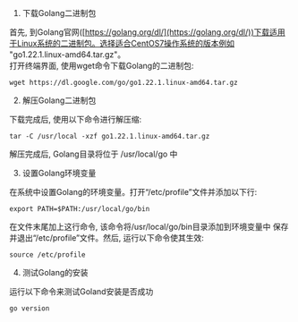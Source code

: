 1. 下载Golang二进制包

首先, 到Golang官网([https://golang.org/dl/](https://golang.org/dl/))下载适用于Linux系统的二进制包。选择适合CentOS7操作系统的版本例如 "go1.22.1.linux-amd64.tar.gz"。  
打开终端界面, 使用wget命令下载Golang的二进制包:
```
wget https://dl.google.com/go/go1.22.1.linux-amd64.tar.gz
```

2. 解压Golang二进制包

下载完成后, 使用以下命令进行解压缩:
```
tar -C /usr/local -xzf go1.22.1.linux-amd64.tar.gz
```
解压完成后, Golang目录将位于 /usr/local/go 中

3. 设置Golang环境变量

在系统中设置Golang的环境变量。打开“/etc/profile”文件并添加以下行:
```
export PATH=$PATH:/usr/local/go/bin
```
在文件末尾加上这行命令, 该命令将/usr/local/go/bin目录添加到环境变量中
保存并退出“/etc/profile”文件。然后, 运行以下命令使其生效: 
```
source /etc/profile
```

4. 测试Golang的安装

运行以下命令来测试Goland安装是否成功
```
go version
```